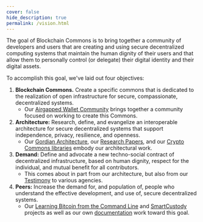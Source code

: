 ```yaml
---
cover: false
hide_description: true
permalink: /vision.html
---
```

The goal of Blockchain Commons is to bring together a community of developers and users that are creating and using secure decentralized computing systems that maintain the human dignity of their users and that allow them to personally control (or delegate) their digital identity and their digital assets.

To accomplish this goal, we've laid out four objectives:

1. **Blockchain Commons.** Create a specific commons that is dedicated to the realization of open infrastructure for secure, compassionate, decentralized systems.
   * Our [Airgapped Wallet Community](https://github.com/BlockchainCommons/Airgapped-Wallet-Community) brings together a community focused on working to create this Commons.
2. **Architecture:** Research, define, and evangelize an interoperable architecture for secure decentralized systems that support independence, privacy, resilience, and openness.
   * Our [Gordian Architecture](https://github.com/BlockchainCommons/Gordian), our [Research Papers](https://github.com/BlockchainCommons/Research), and our [Crypto Commons libraries](https://github.com/BlockchainCommons/crypto-commons) embody our architectural work.
3. **Demand:** Define and advocate a new techno-social contract of decentralized infrastructure, based on human dignity, respect for the individual, and mutual benefit for all contributors.
   * This comes about in part from our architecture, but also from our [Testimony](https://github.com/BlockchainCommons/Testimony) to various agencies.
4. **Peers:** Increase the demand for, and population of, people who understand the effective development, and use of, secure decentralized systems.
   * Our [Learning Bitcoin from the Command Line](https://github.com/BlockchainCommons/Learning-Bitcoin-from-the-Command-Line) and [SmartCustody](https://github.com/BlockchainCommons/SmartCustody) projects as well as our own [documentation](https://github.com/BlockchainCommons/crypto-commons/blob/master/Docs/README.md) work toward this goal.
